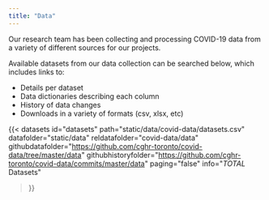 ```yaml
---
title: "Data"
---
```


Our research team has been collecting and processing COVID-19 data from a variety of different sources for our projects.

Available datasets from our data collection can be searched below, which includes links to:

* Details per dataset
* Data dictionaries describing each column
* History of data changes
* Downloads in a variety of formats (csv, xlsx, etc)

{{< datasets 
    id="datasets" 
    path="static/data/covid-data/datasets.csv" 
    datafolder="static/data" 
    reldatafolder="covid-data/data"
    githubdatafolder="https://github.com/cghr-toronto/covid-data/tree/master/data" 
    githubhistoryfolder="https://github.com/cghr-toronto/covid-data/commits/master/data"
    paging="false"
    info="_TOTAL_ Datasets" 
>}}

